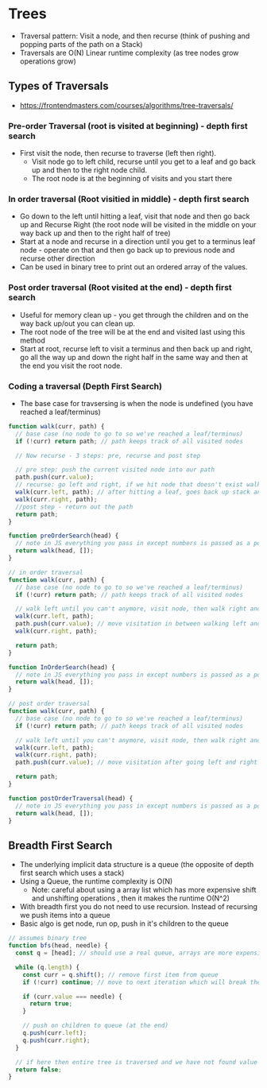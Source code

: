# Trees

- Traversal pattern: Visit a node, and then recurse (think of pushing and popping parts of the path on a Stack)
- Traversals are O(N) Linear runtime complexity (as tree nodes grow operations grow)

## Types of Traversals

- https://frontendmasters.com/courses/algorithms/tree-traversals/

### Pre-order Traversal (root is visited at beginning) - depth first search

- First visit the node, then recurse to traverse (left then right).
  - Visit node go to left child, recurse until you get to a leaf and go back up and then to the right node child.
  - The root node is at the beginning of visits and you start there

### In order traversal (Root visitied in middle) - depth first search

- Go down to the left until hitting a leaf, visit that node and then go back up and Recurse Right (the root node will be visited in the middle on your way back up and then to the right half of tree)
- Start at a node and recurse in a direction until you get to a terminus leaf node - operate on that and then go back up to previous node and recurse other direction
- Can be used in binary tree to print out an ordered array of the values.

### Post order traversal (Root visited at the end) - depth first search

- Useful for memory clean up - you get through the children and on the way back up/out you can clean up.
- The root node of the tree will be at the end and visited last using this method
- Start at root, recurse left to visit a terminus and then back up and right, go all the way up and down the right half in the same way and then at the end you visit the root node.

### Coding a traversal (Depth First Search)

- The base case for travsersing is when the node is undefined (you have reached a leaf/terminus)

```javascript
function walk(curr, path) {
  // base case (no node to go to so we've reached a leaf/terminus)
  if (!curr) return path; // path keeps track of all visited nodes

  // Now recurse - 3 steps: pre, recurse and post step

  // pre step: push the current visited node into our path
  path.push(curr.value);
  // recurse: go left and right, if we hit node that doesn't exist walk just returns, otherwise keeps going to the bottom
  walk(curr.left, path); // after hitting a leaf, goes back up stack and then goes the other way with walk right below..
  walk(curr.right, path);
  //post step - return out the path
  return path;
}

function preOrderSearch(head) {
  // note in JS everything you pass in except numbers is passed as a pointer, so walk will mutate the path [] passed in and update it
  return walk(head, []);
}
```

```javascript
// in order traversal
function walk(curr, path) {
  // base case (no node to go to so we've reached a leaf/terminus)
  if (!curr) return path; // path keeps track of all visited nodes

  // walk left until you can't anymore, visit node, then walk right and let algo redo itself
  walk(curr.left, path);
  path.push(curr.value); // move visitation in between walking left and right for in order traversal
  walk(curr.right, path);

  return path;
}

function InOrderSearch(head) {
  // note in JS everything you pass in except numbers is passed as a pointer, so walk will mutate the path [] passed in and update it
  return walk(head, []);
}
```

```javascript
// post order traversal
function walk(curr, path) {
  // base case (no node to go to so we've reached a leaf/terminus)
  if (!curr) return path; // path keeps track of all visited nodes

  // walk left until you can't anymore, visit node, then walk right and let algo redo itself
  walk(curr.left, path);
  walk(curr.right, path);
  path.push(curr.value); // move visitation after going left and right for post order traversal

  return path;
}

function postOrderTraversal(head) {
  // note in JS everything you pass in except numbers is passed as a pointer, so walk will mutate the path [] passed in and update it
  return walk(head, []);
}
```

## Breadth First Search

- The underlying implicit data structure is a queue (the opposite of depth first search which uses a stack)
- Using a Queue, the runtime complexity is O(N)
  - Note: careful about using a array list which has more expensive shift and unshifting operations , then it makes the runtime O(N^2)
- With breadth first you do not need to use recursion. Instead of recursing we push items into a queue
- Basic algo is get node, run op, push in it's children to the queue

```javascript
// assumes binary tree
function bfs(head, needle) {
  const q = [head]; // should use a real queue, arrays are more expensive with shifting ops

  while (q.length) {
    const curr = q.shift(); // remove first item from queue
    if (!curr) continue; // move to next iteration which will break the loop

    if (curr.value === needle) {
      return true;
    }

    // push on children to queue (at the end)
    q.push(curr.left);
    q.push(curr.right);
  }

  // if here then entire tree is traversed and we have not found value
  return false;
}
```
